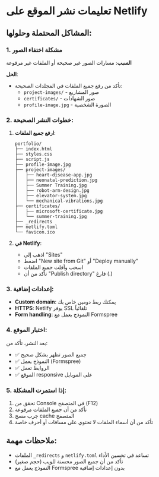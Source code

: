 # تعليمات نشر الموقع على Netlify

## المشاكل المحتملة وحلولها:

### 1. مشكلة اختفاء الصور
**السبب**: مسارات الصور غير صحيحة أو الملفات غير مرفوعة

**الحل**:
- تأكد من رفع جميع الملفات في المجلدات الصحيحة:
  - `project-images/` - صور المشاريع
  - `certificates/` - صور الشهادات
  - `profile-image.jpg` - الصورة الشخصية

### 2. خطوات النشر الصحيحة:

1. **ارفع جميع الملفات**:
   ```
   portfolio/
   ├── index.html
   ├── styles.css
   ├── script.js
   ├── profile-image.jpg
   ├── project-images/
   │   ├── heart-disease-app.jpg
   │   ├── neonatal-prediction.jpg
   │   ├── Summer Training.jpg
   │   ├── robot-arm-design.jpg
   │   ├── elevator-system.jpg
   │   └── mechanical-vibrations.jpg
   ├── certificates/
   │   ├── microsoft-certificate.jpg
   │   └── summer-training.jpg
   ├── _redirects
   ├── netlify.toml
   └── favicon.ico
   ```

2. **في Netlify**:
   - اذهب إلى "Sites"
   - اضغط "New site from Git" أو "Deploy manually"
   - اسحب وأفلت جميع الملفات
   - تأكد من أن "Publish directory" فارغ (.)

### 3. إعدادات إضافية:

- **Custom domain**: يمكنك ربط دومين خاص بك
- **HTTPS**: Netlify يوفر SSL تلقائياً
- **Form handling**: النموذج يعمل مع Formspree

### 4. اختبار الموقع:

بعد النشر، تأكد من:
- ✅ جميع الصور تظهر بشكل صحيح
- ✅ النموذج يعمل (Formspree)
- ✅ الروابط تعمل
- ✅ الموقع responsive على الموبايل

### 5. إذا استمرت المشكلة:

1. تحقق من Console في المتصفح (F12)
2. تأكد من أن جميع الملفات مرفوعة
3. جرب مسح cache المتصفح
4. تأكد من أن أسماء الملفات لا تحتوي على مسافات أو أحرف خاصة

## ملاحظات مهمة:

- الملفات `_redirects` و `netlify.toml` تساعد في تحسين الأداء
- تأكد من أن جميع الصور محسنة للويب (حجم صغير)
- النموذج يعمل مع Formspree بدون إعدادات إضافية
